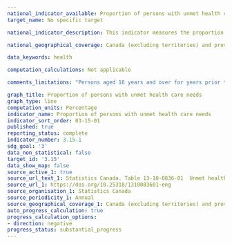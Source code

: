 ```yaml
---
national_indicator_available: Proportion of persons with unmet health care needs
target_name: No specific target

national_indicator_description: This indicator measures the proportion of persons with unmet health care needs.

national_geographical_coverage: Canada (excluding territories) and provinces

data_keywords: health

computation_calculations: Not applicable

comments_limitations: "Persons aged 16 years and over for years prior to 2022. Estimates for Canada do not include the territories."

graph_title: Proportion of persons with unmet health care needs
graph_type: line
computation_units: Percentage
indicator_name: Proportion of persons with unmet health care needs
indicator_sort_order: 03-15-01
published: true
reporting_status: complete
indicator_number: 3.15.1
sdg_goal: '3'
data_non_statistical: false
target_id: '3.15'
data_show_map: false
source_active_1: true
source_url_text_1: Statistics Canada. Table 13-10-0836-01  Unmet health care needs by sex and age group
source_url_1: https://doi.org/10.25318/1310083601-eng
source_organisation_1: Statistics Canada
source_periodicity_1: Annual
source_geographical_coverage_1: Canada (excluding territories) and provinces
auto_progress_calculation: true
progress_calculation_options:
- direction: negative
progress_status: substantial_progress
---
```

